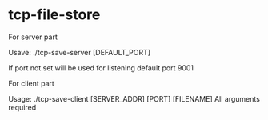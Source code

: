 # tcp-file-store

For server part

Usave: ./tcp-save-server [DEFAULT_PORT]

If port not set will be used for listening default port 9001


For client part

Usage: ./tcp-save-client [SERVER_ADDR] [PORT] [FILENAME]
All arguments required

